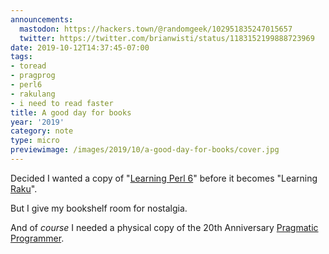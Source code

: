 ```yaml
---
announcements:
  mastodon: https://hackers.town/@randomgeek/102951835247015657
  twitter: https://twitter.com/brianwisti/status/1183152199888723969
date: 2019-10-12T14:37:45-07:00
tags:
- toread
- pragprog
- perl6
- rakulang
- i need to read faster
title: A good day for books
year: '2019'
category: note
type: micro
previewimage: /images/2019/10/a-good-day-for-books/cover.jpg
---
```


Decided I wanted a copy of "[Learning Perl 6][]" before it becomes "Learning [Raku][]". 

But I give my bookshelf room for nostalgia.

[Learning Perl 6]: https://www.learningperl6.com/
[Raku]: http://blogs.perl.org/users/ovid/2019/10/larry-has-approved-renaming-perl-6-to-raku.html

And of *course* I needed a physical copy of the 20th Anniversary [Pragmatic Programmer][].

[Pragmatic Programmer]: https://pragprog.com/book/tpp20/the-pragmatic-programmer-20th-anniversary-edition
